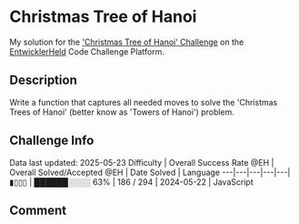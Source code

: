 # Christmas Tree of Hanoi

My solution for the ['Christmas Tree of Hanoi' Challenge](https://platform.entwicklerheld.de/challenge/christmas-tree-of-hanoi?technology=JavaScript) on the [EntwicklerHeld](https://platform.entwicklerheld.de/) Code Challenge Platform.

## Description
Write a function that captures all needed moves to solve the 'Christmas Trees of Hanoi' (better know as 'Towers of Hanoi') problem.

## Challenge Info
Data last updated: 2025-05-23
Difficulty | Overall Success Rate @EH | Overall Solved/Accepted @EH | Date Solved | Language
---|---|---|---|---|
▮▯▯▯ | ██████░░░░ 63% | 186 / 294 | 2024-05-22 | JavaScript

## Comment
